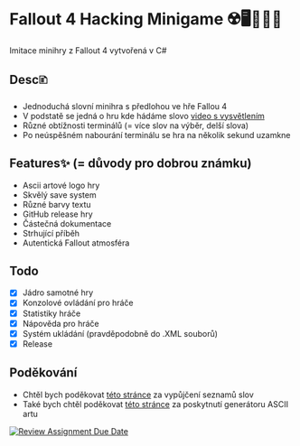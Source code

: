 # Fallout 4 Hacking Minigame ☢️🖥️👨🏻‍💻
Imitace minihry z Fallout 4 vytvořená v C#

## Desc🗈
- Jednoduchá slovní minihra s předlohou ve hře Fallou 4
- V podstatě se jedná o hru kde hádáme slovo [video s vysvětlením](https://youtu.be/bx_4zoUL0aY)
- Různé obtížnosti terminálů (= více slov na výběr, delší slova)
- Po neúspěšném nabourání terminálu se hra na několik sekund uzamkne

## Features✨ (= důvody pro dobrou známku)
- Ascii artové logo hry
- Skvělý save system
- Různé barvy textu
- GitHub release hry
- Částečná dokumentace
- Strhující příběh
- Autentická Fallout atmosféra

## Todo
 - [X] Jádro samotné hry
 - [X] Konzolové ovládání pro hráče
 - [X] Statistiky hráče
 - [X] Nápověda pro hráče
 - [X] Systém ukládání (pravděpodobně do .XML souborů)
 - [X] Release

## Poděkování
- Chtěl bych poděkovat [této stránce](https://copylists.com/) za vypůjčení seznamů slov
- Také bych chtěl poděkovat [této stránce](https://patorjk.com/software/taag) za poskytnutí generátoru ASCII artu

[![Review Assignment Due Date](https://classroom.github.com/assets/deadline-readme-button-24ddc0f5d75046c5622901739e7c5dd533143b0c8e959d652212380cedb1ea36.svg)](https://classroom.github.com/a/vdeMqflE)
